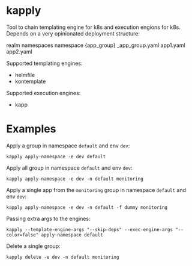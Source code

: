 # kapply

Tool to chain templating engine for k8s and execution engions for k8s. Depends on a very opinionated deployment structure:

realm
   namespaces
        namespace
            {app_group}
                _app_group.yaml
                app1.yaml
                app2.yaml

Supported templating engines:
- helmfile
- kontemplate

Supported execution engines:
- kapp

# Examples

Apply a group in namespace `default` and env `dev`:

```
kapply apply-namespace -e dev default
```


Apply all group in namespace `default` and env `dev`:

```
kapply apply-namespace -e dev -n default monitoring
```

Apply a single app from the `monitoring` group in namespace `default` and env `dev`:

```
kapply apply-namespace -e dev -n default -f dummy monitoring
```

Passing extra args to the engines:

```
kapply --template-engine-args "--skip-deps" --exec-engine-args "--color=false" apply-namespace default
```

Delete a single group:

```
kapply delete -e dev -n default monitoring
```
